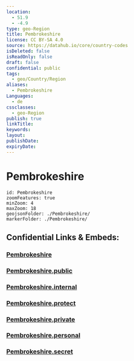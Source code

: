 ```yaml
---
location:
  - 51.9
  - -4.9
type: geo-Region
title: Pembrokeshire
license: CC BY-SA 4.0
source: https://datahub.io/core/country-codes
isDeleted: false
isReadOnly: false
draft: false
confidential: public
tags:
  - geo/Country/Region
aliases:
  - Pembrokeshire
Languages:
  - de
cssclasses:
  - geo-Region
publish: true
linkTitle:
keywords:
layout:
publishDate:
expiryDate:
---
```


# Pembrokeshire

```leaflet
id: Pembrokeshire
zoomFeatures: true 
minZoom: 4 
maxZoom: 18
geojsonFolder: ./Pembrokeshire/
markerFolder: ./Pembrokeshire/
```


## Confidential Links & Embeds: 

### [Pembrokeshire](/_Standards/Earth/Continent/Europe/Europe~North/UK/Wales/counties~Wales/Pembrokeshire.md) 

### [Pembrokeshire.public](/_public/Earth/Continent/Europe/Europe~North/UK/Wales/counties~Wales/Pembrokeshire.public.md) 

### [Pembrokeshire.internal](/_internal/Earth/Continent/Europe/Europe~North/UK/Wales/counties~Wales/Pembrokeshire.internal.md) 

### [Pembrokeshire.protect](/_protect/Earth/Continent/Europe/Europe~North/UK/Wales/counties~Wales/Pembrokeshire.protect.md) 

### [Pembrokeshire.private](/_private/Earth/Continent/Europe/Europe~North/UK/Wales/counties~Wales/Pembrokeshire.private.md) 

### [Pembrokeshire.personal](/_personal/Earth/Continent/Europe/Europe~North/UK/Wales/counties~Wales/Pembrokeshire.personal.md) 

### [Pembrokeshire.secret](/_secret/Earth/Continent/Europe/Europe~North/UK/Wales/counties~Wales/Pembrokeshire.secret.md)

